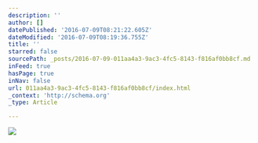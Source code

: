```yaml
---
description: ''
author: []
datePublished: '2016-07-09T08:21:22.605Z'
dateModified: '2016-07-09T08:19:36.755Z'
title: ''
starred: false
sourcePath: _posts/2016-07-09-011aa4a3-9ac3-4fc5-8143-f816af0bb8cf.md
inFeed: true
hasPage: true
inNav: false
url: 011aa4a3-9ac3-4fc5-8143-f816af0bb8cf/index.html
_context: 'http://schema.org'
_type: Article

---
```

![](https://the-grid-user-content.s3-us-west-2.amazonaws.com/1026cf88-e4b9-4697-afb0-7e1143e7d4dd.jpg)